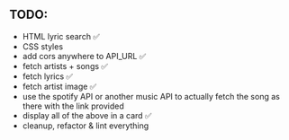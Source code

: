 ## TODO: 
  * HTML lyric search ✅
  * CSS styles 
  * add cors anywhere to API_URL ✅
  * fetch artists + songs  ✅
  * fetch lyrics ✅
  * fetch artist image ✅
  * use the spotify API or another music API to actually fetch the song as there with the link provided
  * display all of the above in a card  ✅
  * cleanup, refactor & lint everything 
